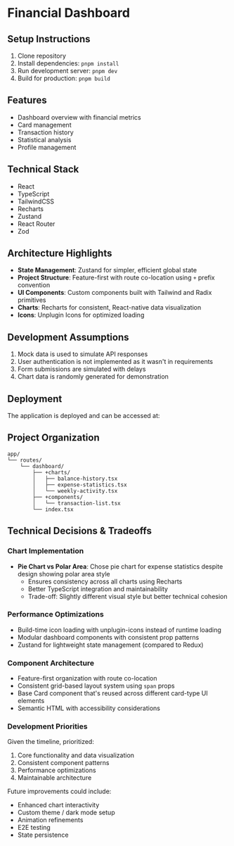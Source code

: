 # Financial Dashboard

## Setup Instructions

1. Clone repository
2. Install dependencies: `pnpm install`
3. Run development server: `pnpm dev`
4. Build for production: `pnpm build`

## Features

- Dashboard overview with financial metrics
- Card management
- Transaction history
- Statistical analysis
- Profile management

## Technical Stack

- React
- TypeScript
- TailwindCSS
- Recharts
- Zustand
- React Router
- Zod

## Architecture Highlights

- **State Management**: Zustand for simpler, efficient global state
- **Project Structure**: Feature-first with route co-location using `+` prefix convention
- **UI Components**: Custom components built with Tailwind and Radix primitives
- **Charts**: Recharts for consistent, React-native data visualization
- **Icons**: Unplugin Icons for optimized loading

## Development Assumptions

1. Mock data is used to simulate API responses
2. User authentication is not implemented as it wasn't in requirements
3. Form submissions are simulated with delays
4. Chart data is randomly generated for demonstration

## Deployment

The application is deployed and can be accessed at:

## Project Organization

```
app/
└── routes/
    └── dashboard/
        ├── +charts/
        │   ├── balance-history.tsx
        │   ├── expense-statistics.tsx
        │   └── weekly-activity.tsx
        ├── +components/
        │   └── transaction-list.tsx
        └── index.tsx
```

## Technical Decisions & Tradeoffs

### Chart Implementation

- **Pie Chart vs Polar Area**: Chose pie chart for expense statistics despite design showing polar area style
  - Ensures consistency across all charts using Recharts
  - Better TypeScript integration and maintainability
  - Trade-off: Slightly different visual style but better technical cohesion

### Performance Optimizations

- Build-time icon loading with unplugin-icons instead of runtime loading
- Modular dashboard components with consistent prop patterns
- Zustand for lightweight state management (compared to Redux)

### Component Architecture

- Feature-first organization with route co-location
- Consistent grid-based layout system using `span` props
- Base Card component that's reused across different card-type UI elements
- Semantic HTML with accessibility considerations

### Development Priorities

Given the timeline, prioritized:

1. Core functionality and data visualization
2. Consistent component patterns
3. Performance optimizations
4. Maintainable architecture

Future improvements could include:

- Enhanced chart interactivity
- Custom theme / dark mode setup
- Animation refinements
- E2E testing
- State persistence
